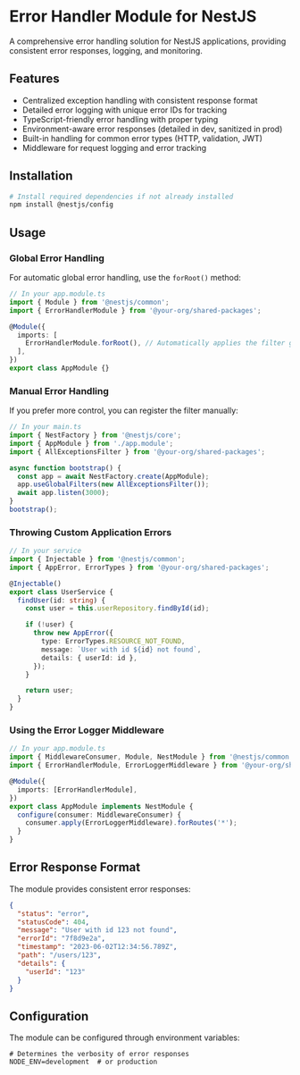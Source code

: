 # Error Handler Module for NestJS

A comprehensive error handling solution for NestJS applications, providing consistent error responses, logging, and monitoring.

## Features

- Centralized exception handling with consistent response format
- Detailed error logging with unique error IDs for tracking
- TypeScript-friendly error handling with proper typing
- Environment-aware error responses (detailed in dev, sanitized in prod)
- Built-in handling for common error types (HTTP, validation, JWT)
- Middleware for request logging and error tracking

## Installation

```bash
# Install required dependencies if not already installed
npm install @nestjs/config
```

## Usage

### Global Error Handling

For automatic global error handling, use the `forRoot()` method:

```typescript
// In your app.module.ts
import { Module } from '@nestjs/common';
import { ErrorHandlerModule } from '@your-org/shared-packages';

@Module({
  imports: [
    ErrorHandlerModule.forRoot(), // Automatically applies the filter globally
  ],
})
export class AppModule {}
```

### Manual Error Handling

If you prefer more control, you can register the filter manually:

```typescript
// In your main.ts
import { NestFactory } from '@nestjs/core';
import { AppModule } from './app.module';
import { AllExceptionsFilter } from '@your-org/shared-packages';

async function bootstrap() {
  const app = await NestFactory.create(AppModule);
  app.useGlobalFilters(new AllExceptionsFilter());
  await app.listen(3000);
}
bootstrap();
```

### Throwing Custom Application Errors

```typescript
// In your service
import { Injectable } from '@nestjs/common';
import { AppError, ErrorTypes } from '@your-org/shared-packages';

@Injectable()
export class UserService {
  findUser(id: string) {
    const user = this.userRepository.findById(id);

    if (!user) {
      throw new AppError({
        type: ErrorTypes.RESOURCE_NOT_FOUND,
        message: `User with id ${id} not found`,
        details: { userId: id },
      });
    }

    return user;
  }
}
```

### Using the Error Logger Middleware

```typescript
// In your app.module.ts
import { MiddlewareConsumer, Module, NestModule } from '@nestjs/common';
import { ErrorHandlerModule, ErrorLoggerMiddleware } from '@your-org/shared-packages';

@Module({
  imports: [ErrorHandlerModule],
})
export class AppModule implements NestModule {
  configure(consumer: MiddlewareConsumer) {
    consumer.apply(ErrorLoggerMiddleware).forRoutes('*');
  }
}
```

## Error Response Format

The module provides consistent error responses:

```json
{
  "status": "error",
  "statusCode": 404,
  "message": "User with id 123 not found",
  "errorId": "7f8d9e2a",
  "timestamp": "2023-06-02T12:34:56.789Z",
  "path": "/users/123",
  "details": {
    "userId": "123"
  }
}
```

## Configuration

The module can be configured through environment variables:

```env
# Determines the verbosity of error responses
NODE_ENV=development  # or production
```
